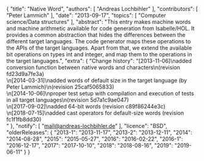 {
    "title": "Native Word",
    "authors": [
        "Andreas Lochbihler"
    ],
    "contributors": [
        "Peter Lammich"
    ],
    "date": "2013-09-17",
    "topics": [
        "Computer science/Data structures"
    ],
    "abstract": "This entry makes machine words and machine arithmetic available for code generation from Isabelle/HOL.  It provides a common abstraction that hides the differences between the different target languages.  The code generator maps these operations to the APIs of the target languages.  Apart from that, we extend the available bit operations on types int and integer, and map them to the operations in the target languages.",
    "extra": {
        "Change history": "[2013-11-06]\nadded conversion function between native words and characters\n(revision fd23d9a7fe3a)<br>\n[2014-03-31]\nadded words of default size in the target language (by Peter Lammich)\n(revision 25caf5065833)<br>\n[2014-10-06]\nproper test setup with compilation and execution of tests in all target languages\n(revision 5d7a1c9ae047)<br>\n[2017-09-02]\nadded 64-bit words (revision c89f86244e3c)<br>\n[2018-07-15]\nadded cast operators for default-size words (revision fc1f1fb8dd30)<br>"
    },
    "notify": [
        "mail@andreas-lochbihler.de"
    ],
    "licence": "BSD",
    "olderReleases": {
        "2013-1": "2013-11-17",
        "2013-2": "2013-12-11",
        "2014": "2014-08-28",
        "2015": "2015-05-27",
        "2016": "2016-02-22",
        "2016-1": "2016-12-17",
        "2017": "2017-10-10",
        "2018": "2018-08-16",
        "2019": "2019-06-11"
    }
}